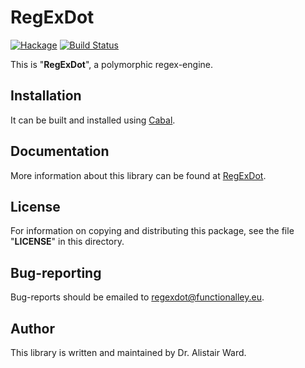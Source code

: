 # **RegExDot**

[![Hackage](https://img.shields.io/hackage/v/regexdot.svg)](https://hackage.haskell.org/package/regexdot) [![Build Status](https://travis-ci.org/functionalley/RegExDot.svg?branch=master)](https://travis-ci.org/functionalley/RegExDot)

This is "**RegExDot**", a polymorphic regex-engine.

## Installation

It can be built and installed using [Cabal](https://www.haskell.org/cabal/users-guide/installing-packages.html).

## Documentation

More information about this library can be found at [RegExDot](https://functionalley.eu/RegExDot/regExDot.html).

## License

For information on copying and distributing this package, see the file "**LICENSE**" in this directory.

## Bug-reporting

Bug-reports should be emailed to <regexdot@functionalley.eu>.

## Author

This library is written and maintained by Dr. Alistair Ward.
